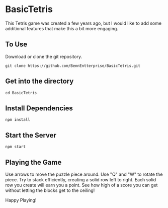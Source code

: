 # BasicTetris
This Tetris game was created a few years ago, but I would like to add some additional 
features that make this a bit more engaging. 

## To Use
Download or clone the git repository. 
```
git clone https://github.com/BennEntterprise/BasicTetris.git
```

## Get into the directory 
```
cd BasicTetris
```

## Install Dependencies
```
npm install
```

## Start the Server
```
npm start
```

## Playing the Game
Use arrows to move the puzzle piece around. Use "Q" and "W" to rotate the piece. 
Try to stack efficiently, creating a solid row left to right. Each solid row
you create will earn you a point. See how high of a score you can get without letting the blocks 
get to the ceiling!

Happy Playing! 
